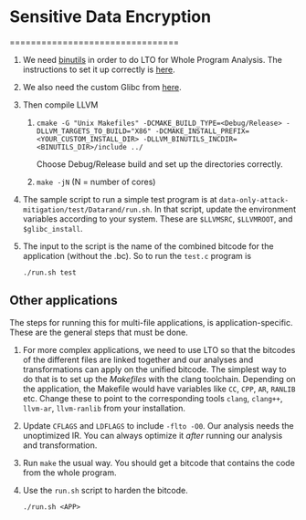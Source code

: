 # Sensitive Data Encryption
================================

1. We need [binutils](https://www.gnu.org/software/binutils/) in order to do LTO for Whole Program Analysis. The instructions to set it up correctly is [here](https://llvm.org/docs/GoldPlugin.html).

2. We also need the custom Glibc from [here](https://github.com/taptipalit/glibc-without-avx-support).

3. Then compile LLVM

   1. `cmake -G "Unix Makefiles" -DCMAKE_BUILD_TYPE=<Debug/Release> -DLLVM_TARGETS_TO_BUILD="X86" -DCMAKE_INSTALL_PREFIX=<YOUR_CUSTOM_INSTALL_DIR> -DLLVM_BINUTILS_INCDIR=<BINUTILS_DIR>/include ../`
       
       Choose Debug/Release build and set up the directories correctly. 

   2. `make -jN` (N = number of cores) 

4. The sample script to run a simple test program is at `data-only-attack-mitigation/test/Datarand/run.sh`. In that script, update the environment variables according to your system. These are `$LLVMSRC`, `$LLVMROOT`, and `$glibc_install`.

5. The input to the script is the name of the combined bitcode for the application (without the .bc). So to run the `test.c` program is 

   `./run.sh test`
   
   
## Other applications

The steps for running this for multi-file applications, is application-specific. These are the general steps that must be done.

1. For more complex applications, we need to use LTO so that the bitcodes of the different files are linked together and our analyses and transformations can apply on the unified bitcode. The simplest way to do that is to set up the _Makefiles_ with the clang toolchain. Depending on the application, the Makefile would have variables like `CC`, `CPP`, `AR`, `RANLIB` etc. Change these to point to the corresponding tools `clang`, `clang++`, `llvm-ar`, `llvm-ranlib` from your installation. 

2. Update `CFLAGS` and `LDFLAGS` to include `-flto -O0`. Our analysis needs the unoptimized IR. You can always optimize it _after_ running our analysis and transformation.

3. Run `make` the usual way. You should get a bitcode that contains the code from the whole program. 

4. Use the `run.sh` script to harden the bitcode.

   `./run.sh <APP>`

